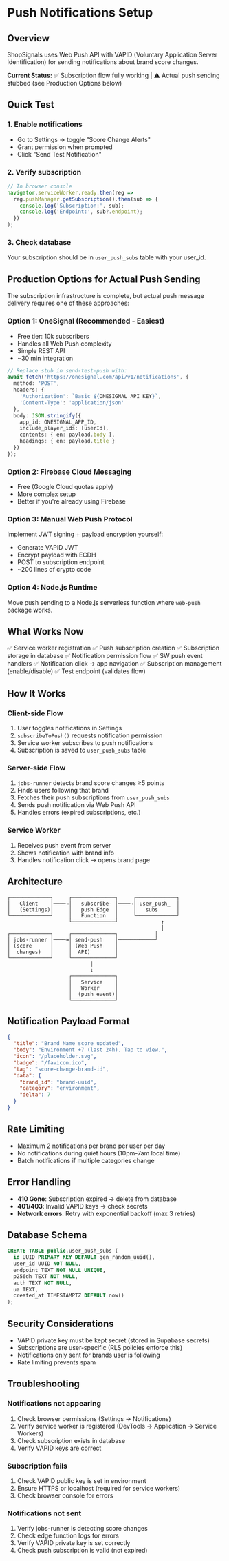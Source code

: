 # Push Notifications Setup

## Overview
ShopSignals uses Web Push API with VAPID (Voluntary Application Server Identification) for sending notifications about brand score changes.

**Current Status:** ✅ Subscription flow fully working | ⚠️ Actual push sending stubbed (see Production Options below)

## Quick Test

### 1. Enable notifications
- Go to Settings → toggle "Score Change Alerts"
- Grant permission when prompted
- Click "Send Test Notification"

### 2. Verify subscription
```javascript
// In browser console
navigator.serviceWorker.ready.then(reg => 
  reg.pushManager.getSubscription().then(sub => {
    console.log('Subscription:', sub);
    console.log('Endpoint:', sub?.endpoint);
  })
);
```

### 3. Check database
Your subscription should be in `user_push_subs` table with your user_id.

## Production Options for Actual Push Sending

The subscription infrastructure is complete, but actual push message delivery requires one of these approaches:

### Option 1: OneSignal (Recommended - Easiest)
- Free tier: 10k subscribers
- Handles all Web Push complexity
- Simple REST API
- ~30 min integration

```typescript
// Replace stub in send-test-push with:
await fetch('https://onesignal.com/api/v1/notifications', {
  method: 'POST',
  headers: {
    'Authorization': `Basic ${ONESIGNAL_API_KEY}`,
    'Content-Type': 'application/json'
  },
  body: JSON.stringify({
    app_id: ONESIGNAL_APP_ID,
    include_player_ids: [userId],
    contents: { en: payload.body },
    headings: { en: payload.title }
  })
});
```

### Option 2: Firebase Cloud Messaging
- Free (Google Cloud quotas apply)
- More complex setup
- Better if you're already using Firebase

### Option 3: Manual Web Push Protocol
Implement JWT signing + payload encryption yourself:
- Generate VAPID JWT
- Encrypt payload with ECDH
- POST to subscription endpoint
- ~200 lines of crypto code

### Option 4: Node.js Runtime
Move push sending to a Node.js serverless function where `web-push` package works.

## What Works Now

✅ Service worker registration
✅ Push subscription creation
✅ Subscription storage in database
✅ Notification permission flow
✅ SW push event handlers
✅ Notification click → app navigation
✅ Subscription management (enable/disable)
✅ Test endpoint (validates flow)

## How It Works

### Client-side Flow
1. User toggles notifications in Settings
2. `subscribeToPush()` requests notification permission
3. Service worker subscribes to push notifications
4. Subscription is saved to `user_push_subs` table

### Server-side Flow
1. `jobs-runner` detects brand score changes ≥5 points
2. Finds users following that brand
3. Fetches their push subscriptions from `user_push_subs`
4. Sends push notification via Web Push API
5. Handles errors (expired subscriptions, etc.)

### Service Worker
1. Receives push event from server
2. Shows notification with brand info
3. Handles notification click → opens brand page

## Architecture

```
┌─────────────┐     ┌──────────────┐     ┌─────────────┐
│   Client    │────→│   subscribe- │────→│ user_push_  │
│   (Settings)│     │   push Edge  │     │   subs      │
└─────────────┘     │   Function   │     └─────────────┘
                    └──────────────┘              ↑
                                                  │
┌─────────────┐     ┌──────────────┐            │
│ jobs-runner │────→│ send-push    │────────────┘
│ (score      │     │ (Web Push    │
│  changes)   │     │  API)        │
└─────────────┘     └──────────────┘
                           │
                           ↓
                    ┌──────────────┐
                    │   Service    │
                    │   Worker     │
                    │  (push event)│
                    └──────────────┘
```

## Notification Payload Format

```json
{
  "title": "Brand Name score updated",
  "body": "Environment +7 (last 24h). Tap to view.",
  "icon": "/placeholder.svg",
  "badge": "/favicon.ico",
  "tag": "score-change-brand-id",
  "data": {
    "brand_id": "brand-uuid",
    "category": "environment",
    "delta": 7
  }
}
```

## Rate Limiting

- Maximum 2 notifications per brand per user per day
- No notifications during quiet hours (10pm-7am local time)
- Batch notifications if multiple categories change

## Error Handling

- **410 Gone**: Subscription expired → delete from database
- **401/403**: Invalid VAPID keys → check secrets
- **Network errors**: Retry with exponential backoff (max 3 retries)

## Database Schema

```sql
CREATE TABLE public.user_push_subs (
  id UUID PRIMARY KEY DEFAULT gen_random_uuid(),
  user_id UUID NOT NULL,
  endpoint TEXT NOT NULL UNIQUE,
  p256dh TEXT NOT NULL,
  auth TEXT NOT NULL,
  ua TEXT,
  created_at TIMESTAMPTZ DEFAULT now()
);
```

## Security Considerations

- VAPID private key must be kept secret (stored in Supabase secrets)
- Subscriptions are user-specific (RLS policies enforce this)
- Notifications only sent for brands user is following
- Rate limiting prevents spam

## Troubleshooting

### Notifications not appearing
1. Check browser permissions (Settings → Notifications)
2. Verify service worker is registered (DevTools → Application → Service Workers)
3. Check subscription exists in database
4. Verify VAPID keys are correct

### Subscription fails
1. Check VAPID public key is set in environment
2. Ensure HTTPS or localhost (required for service workers)
3. Check browser console for errors

### Notifications not sent
1. Verify jobs-runner is detecting score changes
2. Check edge function logs for errors
3. Verify VAPID private key is set correctly
4. Check push subscription is valid (not expired)
